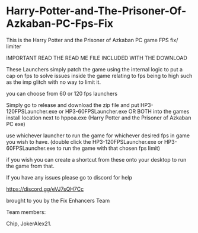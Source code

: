 # Harry-Potter-and-The-Prisoner-Of-Azkaban-PC-Fps-Fix
This is the Harry Potter and the Prisoner of Azkaban PC game FPS fix/ limiter

IMPORTANT READ THE READ ME FILE INCLUDED WITH THE DOWNLOAD

These Launchers simply patch the game using the internal logic to put a cap on fps to solve issues inside the game relating to fps being to high such as the imp glitch with no way to limit it.

you can choose from 60 or 120 fps launchers 

Simply go to release and download the zip file and put HP3-120FPSLauncher.exe or HP3-60FPSLauncher.exe OR BOTH into the games install location next to hppoa.exe (Harry Potter and the Prisoner of Azkaban PC exe) 

use whichever launcher to run the game for whichever desired fps in game you wish to have. (double click the HP3-120FPSLauncher.exe or HP3-60FPSLauncher.exe to run the game with that chosen fps limit)

if you wish you can create a shortcut from these onto your desktop to run the game from that.

If you have any issues please go to discord for help 

https://discord.gg/eVJ7sQH7Cc

brought to you by the Fix Enhancers Team 

Team members: 

Chip, JokerAlex21.

